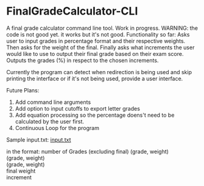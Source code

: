 # FinalGradeCalculator-CLI
A final grade calculator command line tool.
Work in progress.
WARNING: the code is not good yet. it works but it's not good. 
Functionality so far:
Asks user to input grades in percentage format and their respective weights.
Then asks for the weight of the final.
Finally asks what increments the user would like to use to output their final grade based on their exam score.
Outputs the grades (%) in respect to the chosen increments. 

Currently the program can detect when redirection is being used and skip printing the interface or if it's not being used,
provide a user interface.

Future Plans:
1. Add command line arguments
2. Add option to input cutoffs to export letter grades
3. Add equation processing so the percentage doens't need to be calculated by the user first. 
4. Continuous Loop for the program

Sample input.txt:
[input.txt](https://github.com/Husayn-Esmail/FinalGradeCalculator-CLI/files/7731868/input.txt)

in the format:
number of Grades (excluding final)
(grade, weight)  
(grade, weight)  
(grade, weight)    
final weight    
increment        





